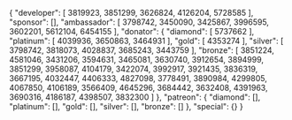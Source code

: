 {
    "developer": [
        3819923,
        3851299,
        3626824,
        4126204,
        5728585
    ],
    "sponsor": [],
    "ambassador": [
        3798742,
        3450090,
        3425867,
        3996595,
        3602201,
        5612104,
        6454155
    ],
    "donator": {
        "diamond": [
            5737662
        ],
        "platinum": [
            4039936,
            3650863,
            3464931
        ],
        "gold": [
            4353274
        ],
        "silver": [
            3798742,
            3818073,
            4028837,
            3685243,
            3443759
        ],
        "bronze": [
            3851224,
            4581046,
            3431206,
            3594631,
            3465081,
            3630740,
            3912654,
            3894999,
            3851299,
            3958087,
            4104179,
            3422074,
            3992917,
            3921435,
            3836319,
            3667195,
            4032447,
            4406333,
            4827098,
            3778491,
            3890984,
            4299805,
            4067850,
            4106189,
            3566409,
            4645296,
            3684442,
            3632408,
            4391963,
            3690316,
            4186187,
            4398507,
            3832300
        ]
    },
    "patreon": {
        "diamond": [],
        "platinum": [],
        "gold": [],
        "silver": [],
        "bronze": []
    },
    "special": {}
}
